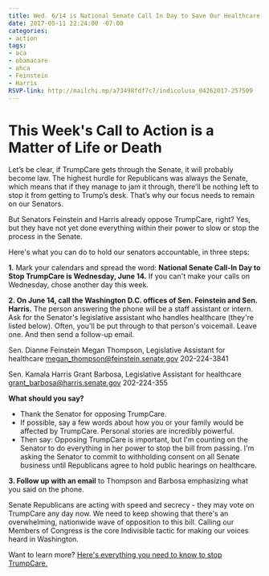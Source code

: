 ```yaml
---
title: Wed. 6/14 is National Senate Call In Day to Save Our Healthcare
date: 2017-05-11 22:24:00 -07:00
categories:
- action
tags:
- aca
- obamacare
- ahca
- Feinstein
- Harris
RSVP-link: http://mailchi.mp/a73498fdf7c7/indicolusa_04262017-257509
---
```


# This Week's Call to Action is a Matter of Life or Death

Let’s be clear, if TrumpCare gets through the Senate, it will probably become law. The highest hurdle for Republicans was always the Senate, which means that if they manage to jam it through, there’ll be nothing left to stop it from getting to Trump’s desk. That’s why our focus needs to remain on our Senators. 

But Senators Feinstein and Harris already oppose TrumpCare, right? Yes, but they have not yet done everything within their power to slow or stop the process in the Senate.

Here's what you can do to hold our senators accountable, in three steps:

**1.** Mark your calendars and spread the word: **National Senate Call-In Day to Stop TrumpCare is Wednesday, June 14.** If you can't make your calls on Wednesday, chose another day this week.

**2. On June 14, call the Washington D.C. offices of Sen. Feinstein and Sen. Harris.** The person answering the phone will be a staff assistant or intern. Ask for the Senator's legislative assistant who handles healthcare (they're listed below). Often, you'll be put through to that person's voicemail. Leave one. And then send a follow-up email.

Sen. Dianne Feinstein
Megan Thompson, Legislative Assistant for healthcare
[megan_thompson@feinstein.senate.gov](mailto:megan_thompson@feinstein.senate.gov)
202-224-3841

Sen. Kamala Harris
Grant Barbosa, Legislative Assistant for healthcare
[grant_barbosa@harris.senate.gov](mailto:grant_barbosa@harris.senate.gov)
202-224-355

**What should you say?**
* Thank the Senator for opposing TrumpCare.
* If possible, say a few words about how you or your family would be affected by TrumpCare. Personal stories are incredibly powerful.
* Then say: Opposing TrumpCare is important, but I'm counting on the Senator to do everything in her power to stop the bill from passing. I'm asking the Senator to commit to withholding consent on all Senate business until Republicans agree to hold public hearings on healthcare.  

**3. Follow up with an email** to Thompson and Barbosa emphasizing what you said on the phone. 

Senate Republicans are acting with speed and secrecy - they may vote on TrumpCare any day now. We need to keep showing that there's an overwhelming, nationwide wave of opposition to this bill. Calling our Members of Congress is the core Indivisible tactic for making our voices heard in Washington.

Want to learn more? [Here's everything you need to know to stop TrumpCare.](https://www.indivisibleguide.com/stop-trumpcare/)